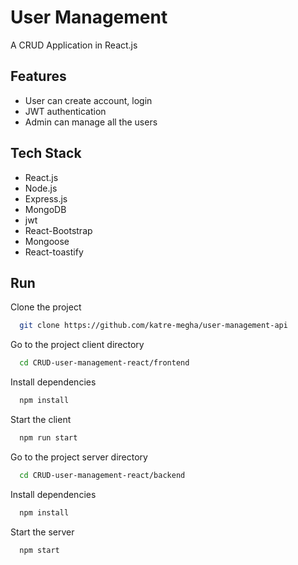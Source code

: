 
# User Management

A CRUD Application in React.js




## Features

- User can create account, login
- JWT authentication
- Admin can manage all the users


## Tech Stack

- React.js
- Node.js
- Express.js
- MongoDB
- jwt
- React-Bootstrap
- Mongoose
- React-toastify


## Run 

Clone the project

```bash
  git clone https://github.com/katre-megha/user-management-api
```

Go to the project client directory

```bash
  cd CRUD-user-management-react/frontend
```

Install dependencies

```bash
  npm install
```

Start the client

```bash
  npm run start
```


Go to the project server directory

```bash
  cd CRUD-user-management-react/backend
```

Install dependencies

```bash
  npm install
```

Start the server

```bash
  npm start
```

